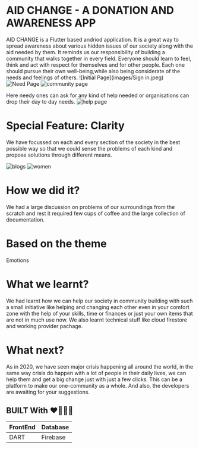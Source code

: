 # AID CHANGE - A DONATION AND AWARENESS APP 

AID CHANGE is a Flutter based andriod application.
It is a great way to spread awareness about various hidden issues of our society along with the aid needed by them. It reminds us our responsibility of building a community that walks together in every field. Everyone should learn to feel, think and act with respect for themselves and for other people. Each one should pursue their own well-being,while also being considerate of the needs and feelings of others.
![Initial Page](images/Sign in.jpeg)
![Need Page](images/Need.jpeg)
![community page](images/community.jpeg)

Here needy ones can ask for any kind of help needed or organisations can drop their day to day needs.
![help page](images/help.jpeg)

# Special Feature: Clarity
We have focussed on each and every section of the society in the best possible way so that we could sense the problems of each kind and propose solutions through different means.

![blogs]( images/blog.jpeg)
![women](images/blogdetails.jpeg)


# How we did it?
We had a large discussion on problems of our surroundings from the scratch and rest it required few cups of coffee and the large collection of documentation.

# Based on the theme
Emotions

# What we learnt?
We had learnt how we can help our society in community building with such a small initiative like helping and changing each other even in your comfort zone with the help of your skills, time or finances or just your own items that are not in much use now.
We also learnt technical stuff like cloud firestore and working provider pachage.

# What next?
As in 2020, we have seen major crisis happening all around the world, in the same way crisis do happen with a lot of people in their daily lives, we can help them and get a big change just with just a few clicks. This can be a platform to make our one-community as a whole. And also, the developers are awaiting for your suggestions.


## BUILT With ❤️🧡💛💚
| FrontEnd    | Database    |
| ----------- | ----------- |
| DART        | Firebase    |

